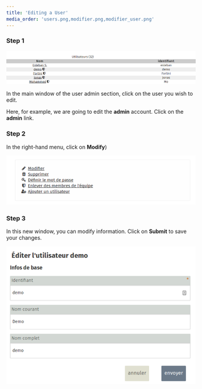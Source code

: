 ```yaml
---
title: 'Editing a User'
media_order: 'users.png,modifier.png,modifier_user.png'
---
```


### Step 1
![](users.png)  

In the main window of the user admin section, click on the user you wish to edit. 

Here, for example, we are going to edit the **admin** account. Click on the **admin** link.

### Step 2

In the right-hand menu, click on **Modify**)

![](modifier.png)

### Step 3

In this new window, you can modify information. Click on **Submit** to save your changes.
 
![](modifier_user.png)

